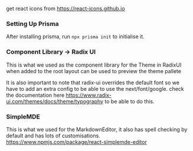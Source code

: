 get react icons from https://react-icons.github.io

### Setting Up Prisma

After installing prisma, run `npx prisma init` to initialise it.

### Component Library -> Radix UI

This is what we used as the component library for the Theme
<ThemePanel /> in RadixUI when added to the root layout can be used to preview the theme pallete

It is also important to note that radix-ui overrides the default font so we have to add an extra config to be able to use the next/font/google. check the documentation here https://www.radix-ui.com/themes/docs/theme/typography to be able to do this.

### SimpleMDE

This is what we used for the MarkdownEditor, it also has spell checking by default and has lots of customisations. https://www.npmjs.com/package/react-simplemde-editor
